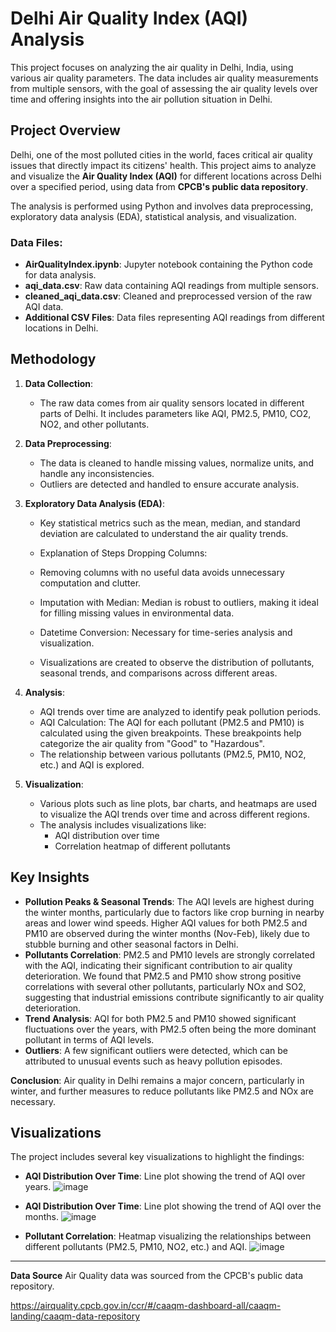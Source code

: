 # Delhi Air Quality Index (AQI) Analysis

This project focuses on analyzing the air quality in Delhi, India, using various air quality parameters. The data includes air quality measurements from multiple sensors, with the goal of assessing the air quality levels over time and offering insights into the air pollution situation in Delhi.

## Project Overview

Delhi, one of the most polluted cities in the world, faces critical air quality issues that directly impact its citizens' health. This project aims to analyze and visualize the **Air Quality Index (AQI)** for different locations across Delhi over a specified period, using data from **CPCB's public data repository**.

The analysis is performed using Python and involves data preprocessing, exploratory data analysis (EDA), statistical analysis, and visualization.

### Data Files:
- **AirQualityIndex.ipynb**: Jupyter notebook containing the Python code for data analysis.
- **aqi_data.csv**: Raw data containing AQI readings from multiple sensors.
- **cleaned_aqi_data.csv**: Cleaned and preprocessed version of the raw AQI data.
- **Additional CSV Files**: Data files representing AQI readings from different locations in Delhi.

## Methodology

1. **Data Collection**:
   - The raw data comes from air quality sensors located in different parts of Delhi. It includes parameters like AQI, PM2.5, PM10, CO2, NO2, and other pollutants.
   
2. **Data Preprocessing**:
   - The data is cleaned to handle missing values, normalize units, and handle any inconsistencies.
   - Outliers are detected and handled to ensure accurate analysis.

3. **Exploratory Data Analysis (EDA)**:
   - Key statistical metrics such as the mean, median, and standard deviation are calculated to understand the air quality         trends.
   - Explanation of Steps Dropping Columns:
   -    Removing columns with no useful data avoids unnecessary computation and clutter.
   -    Imputation with Median: Median is robust to outliers, making it ideal for filling missing values in environmental             data.
   -    Datetime Conversion: Necessary for time-series analysis and visualization.
     
   - Visualizations are created to observe the distribution of pollutants, seasonal trends, and comparisons across different       areas.

4. **Analysis**:
   - AQI trends over time are analyzed to identify peak pollution periods.
   - AQI Calculation:
The AQI for each pollutant (PM2.5 and PM10) is calculated using the given breakpoints. These breakpoints help categorize the air quality from "Good" to "Hazardous".
   - The relationship between various pollutants (PM2.5, PM10, NO2, etc.) and AQI is explored.

5. **Visualization**:
   - Various plots such as line plots, bar charts, and heatmaps are used to visualize the AQI trends over time and across different regions.
   - The analysis includes visualizations like:
     - AQI distribution over time
     - Correlation heatmap of different pollutants

## Key Insights

- **Pollution Peaks & Seasonal Trends**: The AQI levels are highest during the winter months, particularly due to factors like crop burning in nearby areas and lower wind speeds. Higher AQI values for both PM2.5 and PM10 are observed during the winter months (Nov-Feb), likely due to stubble burning and other seasonal factors in Delhi.
- **Pollutants Correlation**: PM2.5 and PM10 levels are strongly correlated with the AQI, indicating their significant contribution to air quality deterioration. We found that PM2.5 and PM10 show strong positive correlations with several other pollutants, particularly NOx and SO2, suggesting that industrial emissions contribute significantly to air quality deterioration.
- **Trend Analysis**: AQI for both PM2.5 and PM10 showed significant fluctuations over the years, with PM2.5 often being the more dominant pollutant in terms of AQI levels.
- **Outliers**: A few significant outliers were detected, which can be attributed to unusual events such as heavy pollution episodes.

**Conclusion**: Air quality in Delhi remains a major concern, particularly in winter, and further measures to reduce pollutants like PM2.5 and NOx are necessary.

## Visualizations

The project includes several key visualizations to highlight the findings:

- **AQI Distribution Over Time**: Line plot showing the trend of AQI over years.
  ![image](https://github.com/user-attachments/assets/2aaea991-3ff0-4132-9dae-69b9d4886035)

- **AQI Distribution Over Time**: Line plot showing the trend of AQI over the months.
  ![image](https://github.com/user-attachments/assets/60223d04-02e4-4988-843b-3ba34fba799b)


- **Pollutant Correlation**: Heatmap visualizing the relationships between different pollutants (PM2.5, PM10, NO2, etc.) and AQI.
![image](https://github.com/user-attachments/assets/e1082d66-fed9-4f06-8999-9c6d23c545b3)


---

**Data Source**  Air Quality data was sourced from the CPCB's public data repository.

https://airquality.cpcb.gov.in/ccr/#/caaqm-dashboard-all/caaqm-landing/caaqm-data-repository
